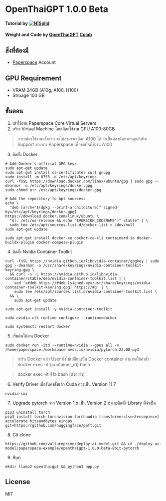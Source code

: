 # OpenThaiGPT 1.0.0 Beta

#### Tutorial by [![N|Solid](https://vultureprime-research-center.s3.ap-southeast-1.amazonaws.com/vulturePrimeLogo.png)](https://vultureprime.com)

#### Weight and Code by [OpenThaiGPT](https://openthaigpt.aieat.or.th/) [Colab](https://colab.research.google.com/drive/1NkmAJHItpqu34Tur9wCFc97A6JzKR8xo)

## สิ่งที่ต้องมี
- [Paperspace](https://www.paperspace.com/) Account 

## GPU Requirement 
- VRAM 24GB (A10g, A100, H100)
- Stroage 100 GB

## ขั้นตอน 
1. เข้าใช้งาน Paperspace Core Virtual Servers
2. สร้าง Virtual Machine โดยเลือกใช้งาน GPU A100-80GB 
> การสมัครใช้งานครั้งแรก จะไม่สามารถเลือก A100 ได้ จำเป็นต้องนัดหมายคุยกับทีม Support ของทาง Paperspace เพื่อขอเปิดใช้งาน A100
3. ติดตั้ง Docker 
```
# Add Docker's official GPG key:
sudo apt-get update
sudo apt-get install ca-certificates curl gnupg
sudo install -m 0755 -d /etc/apt/keyrings
curl -fsSL https://download.docker.com/linux/ubuntu/gpg | sudo gpg --dearmor -o /etc/apt/keyrings/docker.gpg
sudo chmod a+r /etc/apt/keyrings/docker.gpg

# Add the repository to Apt sources:
echo \
  "deb [arch="$(dpkg --print-architecture)" signed-by=/etc/apt/keyrings/docker.gpg] https://download.docker.com/linux/ubuntu \
  "$(. /etc/os-release && echo "$VERSION_CODENAME")" stable" | \
  sudo tee /etc/apt/sources.list.d/docker.list > /dev/null
sudo apt-get update
```
```
sudo apt-get install docker-ce docker-ce-cli containerd.io docker-buildx-plugin docker-compose-plugin
```
4. ติดตั้ง Nvidia Container Toolkit
```
curl -fsSL https://nvidia.github.io/libnvidia-container/gpgkey | sudo gpg --dearmor -o /usr/share/keyrings/nvidia-container-toolkit-keyring.gpg \
  && curl -s -L https://nvidia.github.io/libnvidia-container/stable/deb/nvidia-container-toolkit.list | \
    sed 's#deb https://#deb [signed-by=/usr/share/keyrings/nvidia-container-toolkit-keyring.gpg] https://#g' | \
    sudo tee /etc/apt/sources.list.d/nvidia-container-toolkit.list \
  && \
    sudo apt-get update
```
```
sudo apt-get install -y nvidia-container-toolkit
```
```
sudo nvidia-ctk runtime configure --runtime=docker
```
```
sudo systemctl restart docker
```
5. เริ่มต้นใช้งาน Docker 
```
sudo docker run -itd --runtime=nvidia --gpus all -v /home/paperspace:/workspace nvcr.io/nvidia/pytorch:22.08-py3
```
> ถ้ารัน  Docker แล้ว User ยังไม่เปลี่ยนเป็น Docker container สามารถใช้คำสั่ง docker exec -it {container_id} bash

> docker exec -it 4fa bash (ตัวอย่าง)
6. Verify Driver เมื่อรันคำสั่งแล้ว Cuda ควรเป็น Version 11.7
```
nvidia-smi
```

7. Upgrade pytorch จาก Version 1.x เป็น Version 2.x และติดตั้ง Library ที่จำเป็น
```
pip3 uninstall torch 
pip3 install torch torchvision torchaudio transformers[sentencepiece] accelerate bitsandbytes einops git+https://github.com/huggingface/peft.git
```

8. Git clone 
```
https://github.com/vultureprime/deploy-ai-model.git && cd ./deploy-ai-model/paperspace-example/openthaigpt-1.0.0-beta-8bit-pytorch
```
9. Run 
```
mkdir llama2-openthaigpt && python3 app.py
```

## License 
MIT
